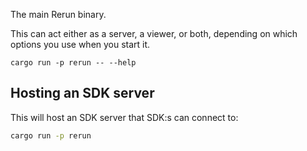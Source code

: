 The main Rerun binary.

This can act either as a server, a viewer, or both, depending on which options you use when you start it.

`cargo run -p rerun -- --help`

## Hosting an SDK server
This will host an SDK server that SDK:s can connect to:

```sh
cargo run -p rerun
```
